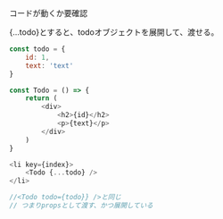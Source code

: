 コードが動くか要確認

{...todo}とすると、todoオブジェクトを展開して、渡せる。

```js
const todo = {
    id: 1,
    text: 'text'
}

const Todo = () => {
    return (
        <div>
            <h2>{id}</h2>
            <p>{text}</p>    
        </div>
    )
}

<li key={index}>
    <Todo {...todo} />
</li>

//<Todo todo={todo}} />と同じ
// つまりpropsとして渡す、かつ展開している


```



